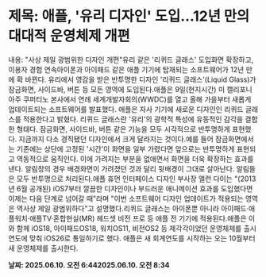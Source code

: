 # **제목: 애플, '유리 디자인' 도입…12년 만의 대대적 운영체제 개편**

  내용: "사상 제일 광범위한 디자인 개편"유리 같은 '리퀴드 글래스' 도입화면 확장하고, 이용자 경험 연속아이폰과 아이패드 같은 애플 기기에 탑재되는 소프트웨어가 12년 만에 확 바뀐다. 유리에서 영감을 받은 반투명한 디자인 '리퀴드 글래스'(Liquid Glass)가 잠금화면, 사이드바, 버튼 등 모든 영역에 도입된다.애플은 9일(현지시간) 미 캘리포니아주 쿠퍼티노 본사에서 연례 세계개발자회의(WWDC)를 열고 올해 가을부터 새롭게 업데이트되는 소프트웨어를 발표했다. 애플은 자사 기기에 새로운 디자인인 리퀴드 글래스를 적용한다고 밝혔다. 리퀴드 글래스란 '유리'의 광학적 특성에 유동적인 감각을 결합한 형태다. 잠금화면, 사이드바, 버튼 같은 기능을 모두 시각적으로 반투명하게 표현했다. 지금까지 다소 경직됐던 디자인에서 크게 달라지는 것이다.예를 들어 잠금화면에서는 기존에는 상단에 고정된 '시간'이 화면을 일부 가렸다면 앞으로는 반투명하게 표현되고 역동적으로 움직인다. 이에 가려지는 부분을 없애면서 화면을 더욱 확장하는 효과를 낸다. 알림창의 경우 배경화면이 가려졌던 것과 달리 뒷배경이 그대로 살아난다. 알림들은 모두 반투명으로 처리된다.애플 휴먼 인터페이스 디자인 부사장 앨런 다이는 "(2013년 6월 공개된) iOS7부터 깔끔한 디자인이나 부드러운 애니메이션 효과를 도입했다면 이제는 다음 단계로 넘어갈 때"라며 "이번 소프트웨어 디자인 업데이트가 적용되는 영역은 역사상 제일 광범위하다"고 설명했다.리퀴드 글래스는 아이폰뿐 아니라 아이패드·애플워치·애플TV·혼합현실(MR) 헤드셋 비전 프로 등 애플 전 기기에 적용된다.애플은 이와 함께 iOS18, 아이패드OS18, 워치OS11, 비전OS2 등 제각각이었던 운영체제를 출시연도에 맞춰 iOS26로 통일하기로 했다. 애플은 새 회계연도를 시작하는 오는 10월부터 새 운영체제를 출시한다.

  **날짜: 2025.06.10. 오전 6:442025.06.10. 오전 8:34**